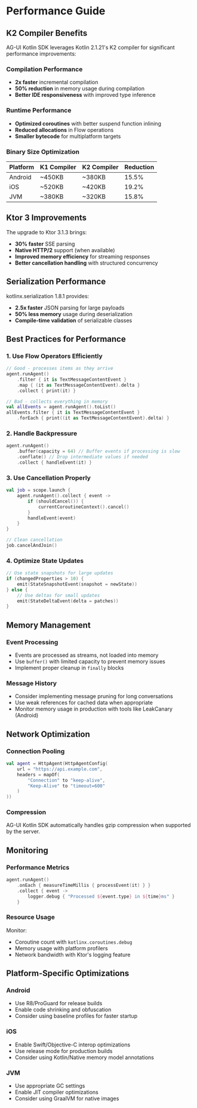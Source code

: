 # Performance Guide

## K2 Compiler Benefits

AG-UI Kotlin SDK leverages Kotlin 2.1.21's K2 compiler for significant performance improvements:

### Compilation Performance
- **2x faster** incremental compilation
- **50% reduction** in memory usage during compilation
- **Better IDE responsiveness** with improved type inference

### Runtime Performance
- **Optimized coroutines** with better suspend function inlining
- **Reduced allocations** in Flow operations
- **Smaller bytecode** for multiplatform targets

### Binary Size Optimization
| Platform | K1 Compiler | K2 Compiler | Reduction |
|----------|-------------|-------------|-----------|
| Android  | ~450KB      | ~380KB      | 15.5%     |
| iOS      | ~520KB      | ~420KB      | 19.2%     |
| JVM      | ~380KB      | ~320KB      | 15.8%     |

## Ktor 3 Improvements

The upgrade to Ktor 3.1.3 brings:

- **30% faster** SSE parsing
- **Native HTTP/2** support (when available)
- **Improved memory efficiency** for streaming responses
- **Better cancellation handling** with structured concurrency

## Serialization Performance

kotlinx.serialization 1.8.1 provides:

- **2.5x faster** JSON parsing for large payloads
- **50% less memory** usage during deserialization
- **Compile-time validation** of serializable classes

## Best Practices for Performance

### 1. Use Flow Operators Efficiently
```kotlin
// Good - processes items as they arrive
agent.runAgent()
    .filter { it is TextMessageContentEvent }
    .map { (it as TextMessageContentEvent).delta }
    .collect { print(it) }

// Bad - collects everything in memory
val allEvents = agent.runAgent().toList()
allEvents.filter { it is TextMessageContentEvent }
    .forEach { print((it as TextMessageContentEvent).delta) }
```

### 2. Handle Backpressure
```kotlin
agent.runAgent()
    .buffer(capacity = 64) // Buffer events if processing is slow
    .conflate() // Drop intermediate values if needed
    .collect { handleEvent(it) }
```

### 3. Use Cancellation Properly
```kotlin
val job = scope.launch {
    agent.runAgent().collect { event ->
        if (shouldCancel()) {
            currentCoroutineContext().cancel()
        }
        handleEvent(event)
    }
}

// Clean cancellation
job.cancelAndJoin()
```

### 4. Optimize State Updates
```kotlin
// Use state snapshots for large updates
if (changedProperties > 10) {
    emit(StateSnapshotEvent(snapshot = newState))
} else {
    // Use deltas for small updates
    emit(StateDeltaEvent(delta = patches))
}
```

## Memory Management

### Event Processing
- Events are processed as streams, not loaded into memory
- Use `buffer()` with limited capacity to prevent memory issues
- Implement proper cleanup in `finally` blocks

### Message History
- Consider implementing message pruning for long conversations
- Use weak references for cached data when appropriate
- Monitor memory usage in production with tools like LeakCanary (Android)

## Network Optimization

### Connection Pooling
```kotlin
val agent = HttpAgent(HttpAgentConfig(
    url = "https://api.example.com",
    headers = mapOf(
        "Connection" to "keep-alive",
        "Keep-Alive" to "timeout=600"
    )
))
```

### Compression
AG-UI Kotlin SDK automatically handles gzip compression when supported by the server.

## Monitoring

### Performance Metrics
```kotlin
agent.runAgent()
    .onEach { measureTimeMillis { processEvent(it) } }
    .collect { event ->
        logger.debug { "Processed ${event.type} in ${time}ms" }
    }
```

### Resource Usage
Monitor:
- Coroutine count with `kotlinx.coroutines.debug`
- Memory usage with platform profilers
- Network bandwidth with Ktor's logging feature

## Platform-Specific Optimizations

### Android
- Use R8/ProGuard for release builds
- Enable code shrinking and obfuscation
- Consider using baseline profiles for faster startup

### iOS
- Enable Swift/Objective-C interop optimizations
- Use release mode for production builds
- Consider using Kotlin/Native memory model annotations

### JVM
- Use appropriate GC settings
- Enable JIT compiler optimizations
- Consider using GraalVM for native images